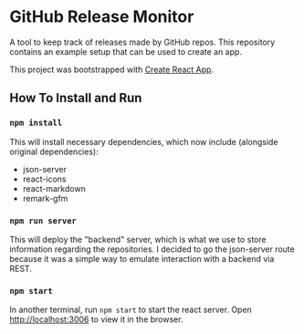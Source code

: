 # GitHub Release Monitor

A tool to keep track of releases made by GitHub repos.   This repository contains an example setup that can be used to create an app.

This project was bootstrapped with [Create React App](https://github.com/facebook/create-react-app).

## How To Install and Run

### `npm install`

This will install necessary dependencies, which now include (alongside original dependencies):
- json-server
- react-icons
- react-markdown
- remark-gfm

### `npm run server`

This will deploy the "backend" server, which is what we use to store information regarding the repositories. 
I decided to go the json-server route because it was a simple way to emulate interaction with a backend via REST. 

### `npm start`

In another terminal, run `npm start` to start the react server. 
Open [http://localhost:3006](http://localhost:3006) to view it in the browser.



